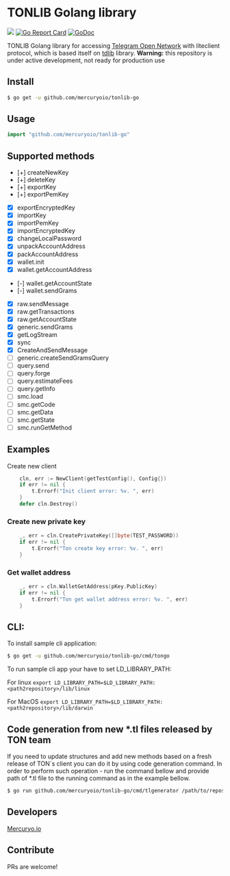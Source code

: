 # TONLIB Golang library
![](https://github.com/mercuryoio/tonlib-go/workflows/Build/badge.svg)
[![Go Report Card](https://goreportcard.com/badge/github.com/mercuryoio/tonlib-go)](https://goreportcard.com/report/github.com/mercuryoio/tonlib-go) 
[![GoDoc](https://godoc.org/github.com/mercuryoio/tonlib-go?status.svg)](https://godoc.org/github.com/mercuryoio/tonlib-go) 



TONLIB Golang library for accessing [Telegram Open Network](https://test.ton.org) with liteclient protocol, which is based itself on [tdlib](https://github.com/tdlib/td) library.
**Warning:** this repository is under active development, not ready for production use
## Install
```sh
$ go get -u github.com/mercuryoio/tonlib-go
```
## Usage
```go
import "github.com/mercuryoio/tonlib-go"
```
## Supported methods
- [+] createNewKey
- [+] deleteKey
- [+] exportKey
- [+] exportPemKey
- [x] exportEncryptedKey
- [x] importKey
- [x] importPemKey
- [x] importEncryptedKey
- [x] changeLocalPassword
- [x] unpackAccountAddress
- [x] packAccountAddress
- [x] wallet.init
- [x] wallet.getAccountAddress
- [-] wallet.getAccountState
- [-] wallet.sendGrams
- [x] raw.sendMessage
- [x] raw.getTransactions
- [x] raw.getAccountState
- [x] generic.sendGrams
- [x] getLogStream
- [x] sync
- [x] CreateAndSendMessage
- [ ] generic.createSendGramsQuery
- [ ] query.send
- [ ] query.forge
- [ ] query.estimateFees
- [ ] query.getInfo
- [ ] smc.load
- [ ] smc.getCode
- [ ] smc.getData
- [ ] smc.getState
- [ ] smc.runGetMethod

## Examples
Create new client 
```go
    cln, err := NewClient(getTestConfig(), Config{})
    if err != nil {
        t.Errorf("Init client error: %v. ", err)
    }
    defer cln.Destroy()
```
### Create new private key
```go
    _, err = cln.CreatePrivateKey([]byte(TEST_PASSWORD))
    if err != nil {
        t.Errorf("Ton create key error: %v. ", err)
    }
```
### Get wallet address
```go
    _, err = cln.WalletGetAddress(pKey.PublicKey)
    if err != nil {
        t.Errorf("Ton get wallet address error: %v. ", err)
    }
```
## CLI:
To install sample cli application:
```sh
$ go get -u github.com/mercuryoio/tonlib-go/cmd/tongo
```
To run sample cli app your have to set LD_LIBRARY_PATH:

For linux `export LD_LIBRARY_PATH=$LD_LIBRARY_PATH:<path2repository>/lib/linux`

For MacOS `export LD_LIBRARY_PATH=$LD_LIBRARY_PATH:<path2repository>/lib/darwin`
## Code generation from new *.tl files released by TON team
If you need to update structures and add new methods based on a fresh release of TON`s client you can do it by using code
 generation command. In order to perform such operation - run the command bellow and provide path of *.tl file to the running command 
 as in the example bellow. 
```sh
$ go run github.com/mercuryoio/tonlib-go/cmd/tlgenerator /path/to/repos/ton/tl/generate/scheme/tonlib_api.tl
```
## Developers
[Mercuryo.io](https://mercuryo.io)
## Contribute
PRs are welcome!
